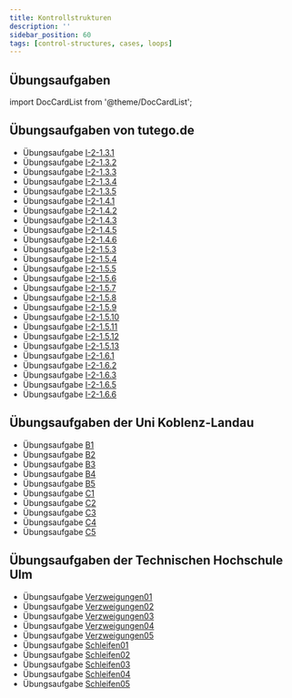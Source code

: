 ```yaml
---
title: Kontrollstrukturen
description: ''
sidebar_position: 60
tags: [control-structures, cases, loops]
---
```


## Übungsaufgaben
import DocCardList from '@theme/DocCardList';

<DocCardList />

## Übungsaufgaben von tutego.de
- Übungsaufgabe [I-2-1.3.1](https://tutego.de/javabuch/aufgaben/intro.html#_java_programme_portieren)
- Übungsaufgabe [I-2-1.3.2](https://tutego.de/javabuch/aufgaben/imperativ.html#_pr%C3%BCfen_ob_beute_fair_aufgeteilt_werden_kann)
- Übungsaufgabe [I-2-1.3.3](https://tutego.de/javabuch/aufgaben/imperativ.html#_besitzen_zwei_zahlen_gleiche_ziffern)
- Übungsaufgabe [I-2-1.3.4](https://tutego.de/javabuch/aufgaben/imperativ.html#_w%C3%A4hrungsbetrag_in_m%C3%BCnzen_umrechnen)
- Übungsaufgabe [I-2-1.3.5](https://tutego.de/javabuch/aufgaben/imperativ.html#_eine_flasche_rum_10_flaschen_rum)
- Übungsaufgabe [I-2-1.4.1](https://tutego.de/javabuch/aufgaben/imperativ.html#_zahltag)
- Übungsaufgabe [I-2-1.4.2](https://tutego.de/javabuch/aufgaben/imperativ.html#_einundzwanzig)
- Übungsaufgabe [I-2-1.4.3](https://tutego.de/javabuch/aufgaben/imperativ.html#_literangaben_umrechnen)
- Übungsaufgabe [I-2-1.4.5](https://tutego.de/javabuch/aufgaben/imperativ.html#_eingegebene_zeichenfolgen_f%C3%BCr_eine_zustimmung_auswerten)
- Übungsaufgabe [I-2-1.4.6](https://tutego.de/javabuch/aufgaben/imperativ.html#_switch_anweisung_in_switch_ausdruck_umschreiben_neu)
- Übungsaufgabe [I-2-1.5.3](https://tutego.de/javabuch/aufgaben/imperativ.html#_zahlen_von_der_kommandozeile_summieren)
- Übungsaufgabe [I-2-1.5.4](https://tutego.de/javabuch/aufgaben/imperativ.html#_ein_mathematisches_ph%C3%A4nomen_durchlaufen)
- Übungsaufgabe [I-2-1.5.5](https://tutego.de/javabuch/aufgaben/imperativ.html#_produkte_f%C3%BCr_fakult%C3%A4ten_berechnen)
- Übungsaufgabe [I-2-1.5.6](https://tutego.de/javabuch/aufgaben/imperativ.html#_feststellen_ob_eine_zahl_durch_fakult%C3%A4t_gebildet_wurde)
- Übungsaufgabe [I-2-1.5.7](https://tutego.de/javabuch/aufgaben/imperativ.html#_kleinste_und_gr%C3%B6%C3%9Fte_ziffer_einer_zahl_finden)
- Übungsaufgabe [I-2-1.5.8](https://tutego.de/javabuch/aufgaben/imperativ.html#_ein_wimpel_im_wind_durch_geschachtelte_schleifen)
- Übungsaufgabe [I-2-1.5.9](https://tutego.de/javabuch/aufgaben/imperativ.html#_einfaches_schachbrett_ausgeben)
- Übungsaufgabe [I-2-1.5.10](https://tutego.de/javabuch/aufgaben/imperativ.html#_es_weihnachtet_sehr_b%C3%A4ume_mit_schmuck_darstellen)
- Übungsaufgabe [I-2-1.5.11](https://tutego.de/javabuch/aufgaben/imperativ.html#_fischige_stickmotive_zeichnen)
- Übungsaufgabe [I-2-1.5.12](https://tutego.de/javabuch/aufgaben/imperativ.html#_ausprobieren_statt_denken)
- Übungsaufgabe [I-2-1.5.13](https://tutego.de/javabuch/aufgaben/imperativ.html#_anzahl_ziffern_einer_zahl_ermitteln)
- Übungsaufgabe [I-2-1.6.1](https://tutego.de/javabuch/aufgaben/imperativ.html#_herzen_zeichnen)
- Übungsaufgabe [I-2-1.6.2](https://tutego.de/javabuch/aufgaben/imperativ.html#_%C3%BCberladene_linien_methoden_implementieren)
- Übungsaufgabe [I-2-1.6.3](https://tutego.de/javabuch/aufgaben/imperativ.html#_alles_im_lot)
- Übungsaufgabe [I-2-1.6.5](https://tutego.de/javabuch/aufgaben/imperativ.html#_collatz_folge_berechnen)
- Übungsaufgabe [I-2-1.6.6](https://tutego.de/javabuch/aufgaben/imperativ.html#_multiplikationstabelle_erstellen)

## Übungsaufgaben der Uni Koblenz-Landau
- Übungsaufgabe [B1](https://www.uni-koblenz-landau.de/de/koblenz/fb4/ist/rgebert/teaching/SS08/java-programming/programmieraufgaben.pdf/view)
- Übungsaufgabe [B2](https://www.uni-koblenz-landau.de/de/koblenz/fb4/ist/rgebert/teaching/SS08/java-programming/programmieraufgaben.pdf/view)
- Übungsaufgabe [B3](https://www.uni-koblenz-landau.de/de/koblenz/fb4/ist/rgebert/teaching/SS08/java-programming/programmieraufgaben.pdf/view)
- Übungsaufgabe [B4](https://www.uni-koblenz-landau.de/de/koblenz/fb4/ist/rgebert/teaching/SS08/java-programming/programmieraufgaben.pdf/view)
- Übungsaufgabe [B5](https://www.uni-koblenz-landau.de/de/koblenz/fb4/ist/rgebert/teaching/SS08/java-programming/programmieraufgaben.pdf/view)
- Übungsaufgabe [C1](https://www.uni-koblenz-landau.de/de/koblenz/fb4/ist/rgebert/teaching/SS08/java-programming/programmieraufgaben.pdf/view)
- Übungsaufgabe [C2](https://www.uni-koblenz-landau.de/de/koblenz/fb4/ist/rgebert/teaching/SS08/java-programming/programmieraufgaben.pdf/view)
- Übungsaufgabe [C3](https://www.uni-koblenz-landau.de/de/koblenz/fb4/ist/rgebert/teaching/SS08/java-programming/programmieraufgaben.pdf/view)
- Übungsaufgabe [C4](https://www.uni-koblenz-landau.de/de/koblenz/fb4/ist/rgebert/teaching/SS08/java-programming/programmieraufgaben.pdf/view)
- Übungsaufgabe [C5](https://www.uni-koblenz-landau.de/de/koblenz/fb4/ist/rgebert/teaching/SS08/java-programming/programmieraufgaben.pdf/view)

## Übungsaufgaben der Technischen Hochschule Ulm
- Übungsaufgabe [Verzweigungen01](https://studium.hs-ulm.de/de/org/I/vorkurse/Documents/java_aufgaben.pdf)
- Übungsaufgabe [Verzweigungen02](https://studium.hs-ulm.de/de/org/I/vorkurse/Documents/java_aufgaben.pdf)
- Übungsaufgabe [Verzweigungen03](https://studium.hs-ulm.de/de/org/I/vorkurse/Documents/java_aufgaben.pdf)
- Übungsaufgabe [Verzweigungen04](https://studium.hs-ulm.de/de/org/I/vorkurse/Documents/java_aufgaben.pdf)
- Übungsaufgabe [Verzweigungen05](https://studium.hs-ulm.de/de/org/I/vorkurse/Documents/java_aufgaben.pdf)
- Übungsaufgabe [Schleifen01](https://studium.hs-ulm.de/de/org/I/vorkurse/Documents/java_aufgaben.pdf)
- Übungsaufgabe [Schleifen02](https://studium.hs-ulm.de/de/org/I/vorkurse/Documents/java_aufgaben.pdf)
- Übungsaufgabe [Schleifen03](https://studium.hs-ulm.de/de/org/I/vorkurse/Documents/java_aufgaben.pdf)
- Übungsaufgabe [Schleifen04](https://studium.hs-ulm.de/de/org/I/vorkurse/Documents/java_aufgaben.pdf)
- Übungsaufgabe [Schleifen05](https://studium.hs-ulm.de/de/org/I/vorkurse/Documents/java_aufgaben.pdf)
